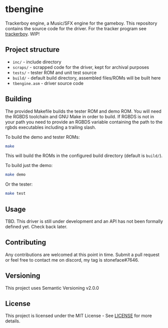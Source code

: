 
# tbengine

Trackerboy engine, a Music/SFX engine for the gameboy. This repository contains
the source code for the driver. For the tracker program see [trackerboy]. WIP!

## Project structure

* `inc/` - include directory
* `scraps/` - scrapped code for the driver, kept for archival purposes
* `tests/` - tester ROM and unit test source
* `build/` - default build directory, assembled files/ROMs will be built here
* `tbengine.asm` - driver source code

## Building

The provided Makefile builds the tester ROM and demo ROM. You will need the
RGBDS toolchain and GNU Make in order to build. If RGBDS is not in your path
you need to provide an RGBDS variable containing the path to the rgbds
executables including a trailing slash.

To build the demo and tester ROMs:
```sh
make
```
This will build the ROMs in the configured build directory (default is
`build/`).

To build just the demo:
```sh
make demo
```

Or the tester:
```sh
make test
```

## Usage

TBD. This driver is still under development and an API has not been formally
defined yet. Check back later.

## Contributing

Any contributions are welcomed at this point in time. Submit a pull request or
feel free to contact me on discord, my tag is stoneface#7646.

## Versioning

This project uses Semantic Versioning v2.0.0

## License

This project is licensed under the MIT License - See [LICENSE](LICENSE) for
more details.

[trackerboy]: https://github.com/stoneface86/trackerboy
